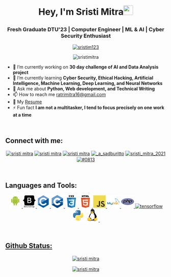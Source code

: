 # <p align="center"> Hey, I'm **Sristi Mitra**<img src="https://raw.githubusercontent.com/aemmadi/aemmadi/master/wave.gif" width="30px" height="30px">
<h3 align="center">Fresh Graduate DTU'23 | Computer Engineer | ML & AI | Cyber Security Enthusiast </h3>


<p align="center"> <a href="https://github.com/ryo-ma/github-profile-trophy"><img src="https://github-profile-trophy.vercel.app/?username=sristim123" alt="sristim123" /></a> </p>

<p align="center"> <img src="https://komarev.com/ghpvc/?username=sristim123&label=Profile%20views&color=0e75b6&style=flat" alt="sristimitra" /> </p>

* 🔭 I’m currently working on **30 day challenge of AI and Data Analysis project**
* 🌱 I’m currently learning **Cyber Security, Ethical Hacking, Artificial Intelligence, Machine Learning, Deep Learning, and Neural Networks**
* 💬 Ask me about **Python, Web development, and Technical Writing**
* 📫 How to reach me [ratrimitra16@gmail.com](mailto:ratrimitra16@gmail.]com)
* 🧾 My [Resume](https://drive.google.com/file/d/1ePnNswpS95XIop8lspAAFISovtmqW8xB/view?usp=sharing)
* ⚡ Fun fact **I am not a multitasker, I tend to focus precisely on one work at a time**


<br />

## Connect with me:
<r />
<p align="center">
<a href="https://www.linkedin.com/in/sristi-mitra-3260b11b4" target="blank"><img align="center" src="https://raw.githubusercontent.com/rahuldkjain/github-profile-readme-generator/master/src/images/icons/Social/linked-in-alt.svg" alt="sristi mitra" height="30" width="40" /></a>
<a href="https://stackoverflow.com/users/22481376/sristi-mitra" target="blank"><img align="center" src="https://raw.githubusercontent.com/rahuldkjain/github-profile-readme-generator/master/src/images/icons/Social/stack-overflow.svg" alt="sristi mitra" height="30" width="40" /></a>
<a href="https://www.kaggle.com/sristimitra" target="blank"><img align="center" src="https://raw.githubusercontent.com/rahuldkjain/github-profile-readme-generator/master/src/images/icons/Social/kaggle.svg" alt="sristi mitra" height="30" width="40" /></a>
<a href="https://instagram.com/_a_sadburitto" target="blank"><img align="center" src="https://raw.githubusercontent.com/rahuldkjain/github-profile-readme-generator/master/src/images/icons/Social/instagram.svg" alt="_a_sadburitto" height="30" width="40" /></a>
<a href="https://leetcode.com/sristi_mitra_2021/" target="blank"><img align="center" src="https://raw.githubusercontent.com/rahuldkjain/github-profile-readme-generator/master/src/images/icons/Social/leet-code.svg" alt="sristi_mitra_2021" height="30" width="40" /></a>
<a href="https://discord.gg/#0813" target="blank"><img align="center" src="https://raw.githubusercontent.com/rahuldkjain/github-profile-readme-generator/master/src/images/icons/Social/discord.svg" alt="#0813" height="30" width="40" /></a>
</p>

<br />

## Languages and Tools:

<p align="center"> <a href="https://developer.android.com" target="_blank" rel="noreferrer"> <img src="https://raw.githubusercontent.com/devicons/devicon/master/icons/android/android-original-wordmark.svg" alt="android" width="40" height="40"/> </a> <a href="https://getbootstrap.com" target="_blank" rel="noreferrer"> <img src="https://raw.githubusercontent.com/devicons/devicon/master/icons/bootstrap/bootstrap-plain-wordmark.svg" alt="bootstrap" width="40" height="40"/> </a> <a href="https://www.cprogramming.com/" target="_blank" rel="noreferrer"> <img src="https://raw.githubusercontent.com/devicons/devicon/master/icons/c/c-original.svg" alt="c" width="40" height="40"/> </a> <a href="https://www.w3schools.com/cpp/" target="_blank" rel="noreferrer"> <img src="https://raw.githubusercontent.com/devicons/devicon/master/icons/cplusplus/cplusplus-original.svg" alt="cplusplus" width="40" height="40"/> </a> <a href="https://www.w3schools.com/css/" target="_blank" rel="noreferrer"> <img src="https://raw.githubusercontent.com/devicons/devicon/master/icons/css3/css3-original-wordmark.svg" alt="css3" width="40" height="40"/> </a> <a href="https://www.w3.org/html/" target="_blank" rel="noreferrer"> <img src="https://raw.githubusercontent.com/devicons/devicon/master/icons/html5/html5-original-wordmark.svg" alt="html5" width="40" height="40"/> </a> <a href="https://www.java.com" target="_blank" rel="noreferrer"> <img src="https://raw.githubusercontent.com/devicons/devicon/master/icons/javascript/javascript-original.svg" alt="javascript" width="40" height="40"/> </a> <a href="https://www.mongodb.com/" target="_blank" rel="noreferrer"> <img src="https://raw.githubusercontent.com/devicons/devicon/master/icons/mysql/mysql-original-wordmark.svg" alt="mysql" width="40" height="40"/> </a> <a href="https://www.php.net" target="_blank" rel="noreferrer"> <img src="https://raw.githubusercontent.com/devicons/devicon/master/icons/php/php-original.svg" alt="php" width="40" height="40"/> </a> <a href="https://reactjs.org/" target="_blank" rel="noreferrer"> <img src="https://www.vectorlogo.zone/logos/tensorflow/tensorflow-icon.svg" alt="tensorflow" width="40" height="40"/> </a> <img
src="https://raw.githubusercontent.com/devicons/devicon/master/icons/python/python-original.svg" alt="python" width="40" height="40"/> <a href="https://pytorch.org/" target="_blank" rel="noreferrer">
</a> <a href="https://www.php.net" target="_blank" rel="noreferrer"> <img                                                                                                                                                                                                               src="https://raw.githubusercontent.com/devicons/devicon/master/icons/linux/linux-original.svg" alt="linux" width="40" height="40"/> </a> <a href="https://www.mysql.com/" target="_blank" rel="noreferrer"> <img </a></p>

<br />

## Github Status:

<!-- <p align="center"> <a href="[![trophy](https://github-profile-trophy.vercel.app/?username=ryo-ma&theme=onedark)](https://github.com/ryo-ma/github-profile-trophy)"><img src="https://github-profile-trophy.vercel.app/?username=zishnusarker&bg_color=00000000&text_color=3498db" alt="zishnusarker" /></a> </p> -->

<!-- <p align="center"><img src="https://github-readme-streak-stats.herokuapp.com?user=sristiM123&hide_border=true&bg_color=00000000&text_color=3498db" alt="sristi mitra" /></p>

<p align="center"> <img align="center" height="170" src="https://github-readme-stats-sigma-five.vercel.app/api/top-langs/?username=sristim123&layout=compact&langs_count=16&theme=dracula"/> </p>

<img width="100%" height="350" alt="Developer Illustration" src="https://media-exp2.licdn.com/dms/image/C5112AQF9a-hvzWn8uA/article-cover_image-shrink_600_2000/0/1574956586430?e=1663200000&v=beta&t=MC4wANQX8uIgE5pKU44_jzotKp80TV43db02OgUM6jE"/>
<br />

<p align="center"><img src="https://github-readme-stats.vercel.app/api/top-langs?username=zishnusarker&show_icons=true&locale=en&layout=compact&bg_color=00000000&text_color=3498db" alt="zishnusarker" /></p> -->


<p align="center"> <img align="center" src="https://github-readme-stats.vercel.app/api?username=sristiM123&show_icons=true&hide_border=true&bg_color=00000000&text_color=3498db&hide=issues" alt="sristi mitra" /> 
<p align="center"> <img align="center" src="https://github-readme-streak-stats.herokuapp.com?user=sristiM123&theme=tokyonight_duo&hide_border=true&background=DD272700&fire=FF0000&ring=FF5403&currStreakNum=FF3A13" alt="sristi mitra" />


